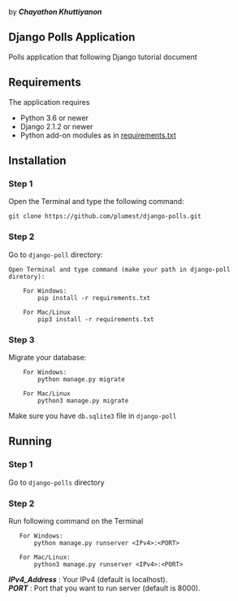 by ***Chayathon Khuttiyanon***   
   
## Django Polls Application  
 Polls application that following Django tutorial document  
  
 ## Requirements  
  
 The application requires  
 * Python 3.6 or newer  
 * Django 2.1.2 or newer  
 * Python add-on modules as in [requirements.txt](requirements.txt)    
  
  
 ## Installation

### Step 1
Open the Terminal and type the following command:    
```
git clone https://github.com/plumest/django-polls.git
```   
    
### Step 2     
Go to `django-poll` directory:    
```
Open Terminal and type command (make your path in django-poll diretory):

    For Windows:
        pip install -r requirements.txt

    For Mac/Linux
        pip3 install -r requirements.txt
```
  
### Step 3
Migrate your database:  
```
    For Windows:
        python manage.py migrate
    
    For Mac/Linux
        python3 manage.py migrate
```
Make sure you have `db.sqlite3` file in `django-poll`  
  
 ## Running  
  
### Step 1    
Go to `django-polls` directory    

### Step 2   
Run following command on the Terminal 
 ```
    For Windows:
        python manage.py runserver <IPv4>:<PORT>

    For Mac/Linux:
        python3 manage.py runserver <IPv4>:<PORT>
 ```
***IPv4_Address*** : Your IPv4 (default is localhost).  
***PORT*** : Port that you want to run server (default is 8000).  
